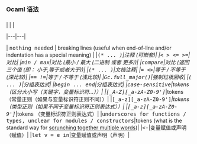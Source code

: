 ### Ocaml 语法

### 
|   |   |

|---|---|

| <tt>nothing needed</tt> | breaking lines (useful when end-of-line and/or indentation has a special meaning)  | 
|<tt>(* ... *)</tt>|注释 (可嵌套)|
|<tt>&lt; &gt; &lt;= &gt;=</tt>|对比|
|<tt>min / max</tt>|对比 (最小 / 最大 (二进制 或者 更多))|
|<tt>compare</tt>|对比 (返回三个值 (即： 小于,等于或者大于))|
|<tt>(** ... *)</tt>|文档注释|
|<tt>= &lt;&gt;</tt>|等于 / 不等于 (深比较)|
|<tt>== !=</tt>|等于 / 不等于 (浅比较)|
|<tt>Gc.full_major()</tt>|强制垃圾回收|
|<tt>( ... )</tt>|分组表达式|
|<tt>begin ... end</tt>|分组表达式|
|<tt>case-sensitive</tt>|tokens（区分大小写（关键字，变量标识符...））|
|<tt>[_A-Z][_a-zA-Z0-9']*</tt>|tokens（常量正则（如果与变量标识符正则不同））|
|<tt>[_a-z][_a-zA-Z0-9']*</tt>|tokens （类型正则（如果不同于变量标识符正则表达式））|
|<tt>[_a-z][_a-zA-Z0-9']*</tt>|tokens （变量标识符正则表达式）|
|<tt>underscores for functions / types, unclear for modules / constructors</tt>|tokens (what is the standard way for <a href="http://c2.com/cgi/wiki?CapitalizationRules">scrunching together multiple words</a>)|
|<tt>&lt;-</tt>|变量赋值或声明（赋值）|
|<tt>let v = e in</tt>|变量赋值或声明（声明）|

